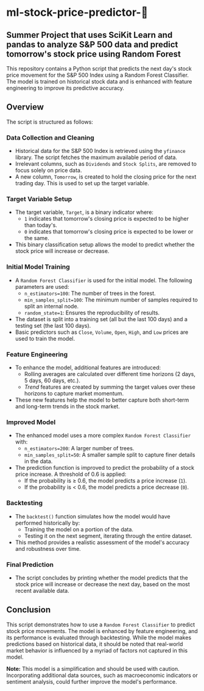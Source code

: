 # ml-stock-price-predictor-💸

## Summer Project that uses SciKit Learn and pandas to analyze S&amp;P 500 data and predict tomorrow's stock price using Random Forest

This repository contains a Python script that predicts the next day's stock price movement for the S&P 500 Index using a Random Forest Classifier. The model is trained on historical stock data and is enhanced with feature engineering to improve its predictive accuracy.

## Overview

The script is structured as follows:

### Data Collection and Cleaning

- Historical data for the S&P 500 Index is retrieved using the `yfinance` library. The script fetches the maximum available period of data.
- Irrelevant columns, such as `Dividends` and `Stock Splits`, are removed to focus solely on price data.
- A new column, `Tomorrow`, is created to hold the closing price for the next trading day. This is used to set up the target variable.

### Target Variable Setup

- The target variable, `Target`, is a binary indicator where:
  - `1` indicates that tomorrow's closing price is expected to be higher than today's.
  - `0` indicates that tomorrow's closing price is expected to be lower or the same.
- This binary classification setup allows the model to predict whether the stock price will increase or decrease.

### Initial Model Training

- A `Random Forest Classifier` is used for the initial model. The following parameters are used:
  - `n_estimators=100`: The number of trees in the forest.
  - `min_samples_split=100`: The minimum number of samples required to split an internal node.
  - `random_state=1`: Ensures the reproducibility of results.
- The dataset is split into a training set (all but the last 100 days) and a testing set (the last 100 days).
- Basic predictors such as `Close`, `Volume`, `Open`, `High`, and `Low` prices are used to train the model.

### Feature Engineering

- To enhance the model, additional features are introduced:
  - Rolling averages are calculated over different time horizons (2 days, 5 days, 60 days, etc.).
  - *Trend* features are created by summing the target values over these horizons to capture market momentum.
- These new features help the model to better capture both short-term and long-term trends in the stock market.

### Improved Model

- The enhanced model uses a more complex `Random Forest Classifier` with:
  - `n_estimators=200`: A larger number of trees.
  - `min_samples_split=50`: A smaller sample split to capture finer details in the data.
- The prediction function is improved to predict the probability of a stock price increase. A threshold of 0.6 is applied:
  - If the probability is ≥ 0.6, the model predicts a price increase (`1`).
  - If the probability is < 0.6, the model predicts a price decrease (`0`).

### Backtesting

- The `backtest()` function simulates how the model would have performed historically by:
  - Training the model on a portion of the data.
  - Testing it on the next segment, iterating through the entire dataset.
- This method provides a realistic assessment of the model's accuracy and robustness over time.

### Final Prediction

- The script concludes by printing whether the model predicts that the stock price will increase or decrease the next day, based on the most recent available data.

## Conclusion

This script demonstrates how to use a `Random Forest Classifier` to predict stock price movements. The model is enhanced by feature engineering, and its performance is evaluated through backtesting. While the model makes predictions based on historical data, it should be noted that real-world market behavior is influenced by a myriad of factors not captured in this model.

**Note:** This model is a simplification and should be used with caution. Incorporating additional data sources, such as macroeconomic indicators or sentiment analysis, could further improve the model's performance.

